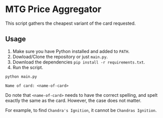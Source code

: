 # MTG Price Aggregator

This script gathers the cheapest variant of the card requested.

## Usage

1. Make sure you have Python installed and added to `PATH`.
2. Dowload/Clone the repository or just `main.py`.
3. Download the dependencies `pip install -r requirements.txt`.
4. Run the script.

``` bash
python main.py
```

``` code
Name of card: <name-of-card>
```

Do note that `<name-of-card>` needs to have the correct spelling, and spelt exactly the same as the card. However, the case does not matter.

For example, to find `Chandra's Ignition`, it cannot be `Chandras Ignition`.
